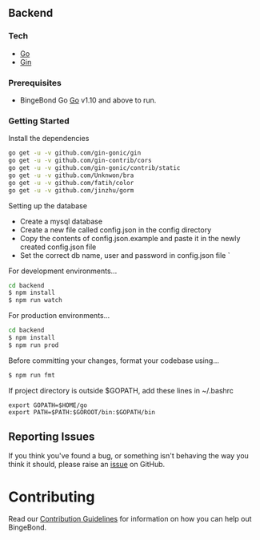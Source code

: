 ## Backend

### Tech

* [Go]
* [Gin]

### Prerequisites

- BingeBond Go [Go](https://golang.org/) v1.10 and above to run.

### Getting Started

Install the dependencies

```sh
go get -u -v github.com/gin-gonic/gin
go get -u -v github.com/gin-contrib/cors
go get -u -v github.com/gin-gonic/contrib/static
go get -u -v github.com/Unknwon/bra
go get -u -v github.com/fatih/color
go get -u -v github.com/jinzhu/gorm
```

Setting up the database
 * Create a mysql database
 * Create a new file called config.json in the config directory
 * Copy the contents of config.json.example and paste it in the newly created config.json file
 * Set the correct db name, user and password in config.json file
`

For development environments...

```sh
cd backend
$ npm install
$ npm run watch
```

For production environments...

```sh
cd backend
$ npm install
$ npm run prod
```

Before committing your changes, format your codebase using...

```sh
$ npm run fmt
```

If project directory is outside $GOPATH, add these lines in ~/.bashrc

```
export GOPATH=$HOME/go
export PATH=$PATH:$GOROOT/bin:$GOPATH/bin
```

[Go]: <https://golang.org>
[Gin]: <https://gin-gonic.github.io/gin>

## Reporting Issues

If you think you've found a bug, or something isn't behaving the way you think it should, please raise an [issue](https://github.com/mario-vimal/BingeBond/issues) on GitHub.

# Contributing

Read our [Contribution Guidelines](https://github.com/mario-vimal/BingeBond/blob/master/CONTRIBUTING.md) for information on how you can help out BingeBond.